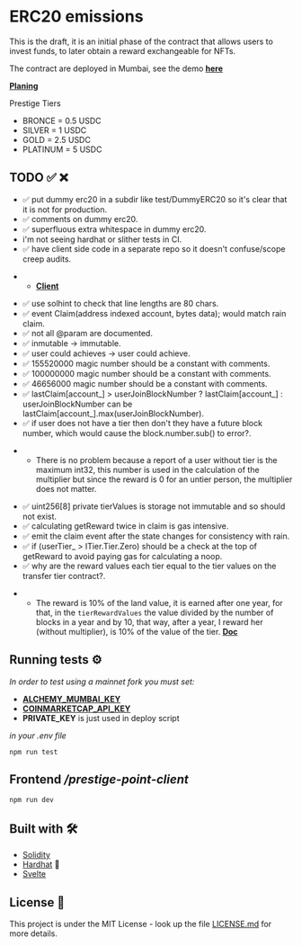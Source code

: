 # ERC20 emissions

This is the draft, it is an initial phase of the contract that allows users to invest funds, to later obtain a reward exchangeable for NFTs.

The contract are deployed in Mumbai, see the demo [**here**](https://bsdmv-wyaaa-aaaad-qankq-cai.ic.fleek.co/)

[**Planing**](https://docs.google.com/document/d/1u8cs_PrxGBKHLk9jD1hM3G9rWKKh6PRRvu39L9QyFG8/edit?ts=60e5a921#heading=h.s2ybe8291aua)  

Prestige Tiers

 - BRONCE = 0.5 USDC
 - 	SILVER = 1 USDC
 - 	GOLD = 2.5 USDC
 - 	PLATINUM = 5 USDC

## TODO ✅ ❌
- ✅ put dummy erc20 in a subdir like test/DummyERC20 so it's clear that it is not for production.
- ✅ comments on dummy erc20.
- ✅ superfluous extra whitespace in dummy erc20.
- i'm not seeing hardhat or slither tests in CI.
- ✅ have client side code in a separate repo so it doesn't confuse/scope creep audits.
* * [**Client**](https://github.com/nazhG/prestige-point-client) 
- ✅ use solhint to check that line lengths are 80 chars.
- ✅ event Claim(address indexed account, bytes data); would match rain claim.
- ✅ not all @param are documented.
- ✅ inmutable -> immutable.
- ✅ user could achieves -> user could achieve.
- ✅ 155520000 magic number should be a constant with comments.
- ✅ 100000000 magic number should be a constant with comments.
- ✅ 46656000 magic number should be a constant with comments.
- ✅ lastClaim[account_] > userJoinBlockNumber ? lastClaim[account_] : userJoinBlockNumber can be lastClaim[account_].max(userJoinBlockNumber).
- ✅ if user does not have a tier then don't they have a future block number, which would cause the block.number.sub() to error?.
* * There is no problem because a report of a user without tier is the maximum int32, this number is used in the calculation of the multiplier but since the reward is 0 for an untier person, the multiplier does not matter.

- ✅ uint256[8] private tierValues is storage not immutable and so should not exist.
- ✅ calculating getReward twice in claim is gas intensive.
- ✅ emit the claim event after the state changes for consistency with rain.
- ✅ if (userTier_ > ITier.Tier.Zero) should be a check at the top of getReward to avoid paying gas for calculating a noop.
- ✅ why are the reward values each tier equal to the tier values on the transfer tier contract?.
* * The reward is 10% of the land value, it is earned after one year, for that, in the `tierRewardValues` the value divided by the number of blocks in a year and by 10,
that way, after a year, I reward her (without multiplier),
is 10% of the value of the tier.
[**Doc**](https://docs.google.com/presentation/d/1dCxF4ziYG33WjNReNuHzSwFO22F0JMB5YhA_plCDwLs/edit#slide=id.ge3a182e7e0_0_5) 

## Running tests ⚙️

_In order to test using a mainnet fork you must set:_

* [**ALCHEMY_MUMBAI_KEY**](https://dashboard.alchemyapi.io/apps)  
* [**COINMARKETCAP_API_KEY**](https://pro.coinmarketcap.com/account)
* **PRIVATE_KEY** is just used in deploy script

_in your .env file_

```
npm run test
```

## Frontend _/prestige-point-client_

```
npm run dev
```

## Built with 🛠️

- [Solidity](https://docs.soliditylang.org/en/v0.8.4/)
- [Hardhat](https://hardhat.org/) 👷
- [Svelte](https://svelte.dev/)

## License 📄

This project is under the MIT License - look up the file [LICENSE.md](LICENSE.md) for more details.